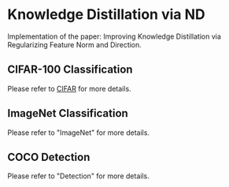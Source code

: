 # Knowledge Distillation via ND
Implementation of the paper: Improving Knowledge Distillation via Regularizing Feature Norm and Direction.

## CIFAR-100 Classification

Please refer to [CIFAR](https://github.com/WangYZ1608/Knowledge-Distillation-via-ND/tree/main/CIFAR) for more details.

## ImageNet Classification

Please refer to "ImageNet" for more details.

## COCO Detection

Please refer to "Detection" for more details.
